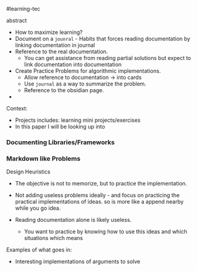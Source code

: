 #learning-tec


abstract
- How to maximize learning?
- Document on a `jounral`
		- Habits that forces reading documentation by linking documentation in journal
- Reference to the real documentation.
	- You can get assistance from reading partial solutions but expect to link documentation into documentation
- Create Practice Problems for algorithmic implementations.
	- Allow reference to documentation -> into cards
	- Use `journal` as a way to summarize the problem.
	- Reference to the obsidian page.
- 

Context: 
- Projects includes: learning mini projects/exercises
- In this paper I will be looking up into 


### Documenting Libraries/Frameworks



### Markdown like Problems

Design Heuristics
- The objective is not to memorize, but to practice the implementation.
- Not adding useless problems ideally - and focus on practicing the practical implementations of ideas. so is more like a append nearby while you go idea.

- Reading documentation alone is likely useless.
	- You want to practice by knowing how to use this ideas and which situations which means



Examples of what goes in:
- Interesting implementations of arguments to solve 


